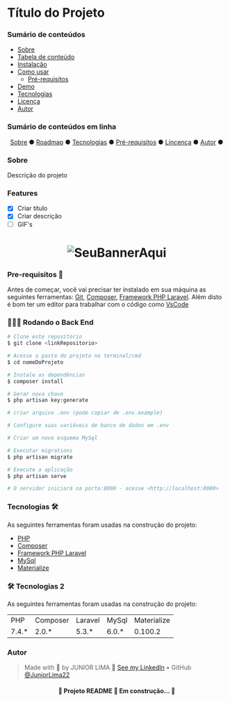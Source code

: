 # Título do Projeto

### Sumário de conteúdos

* [Sobre](#sobre)
* [Tabela de conteúdo](#tabela-de-conteudo)
* [Instalação](#instalacao)
* [Como usar](#como-usar)
    + [Pré-requisitos](#pre-requisitos)
* [Demo](#demo)
* [Tecnologias](#tecnologias)
* [Licença](#licenca)
* [Autor](#autor)

### Sumário de conteúdos em linha

<p align="center">
    <a href="#sobre">Sobre</a> ● 
    <a href="#roadmap">Roadmap</a> ● 
    <a href="#tecnologias">Tecnologias</a> ● 
    <a href="#pre-requisitos">Pré-requisitos</a> ● 
    <a href="#licenca">Lincença</a> ● 
    <a href="#autor">Autor</a> ● 
</p>

### Sobre

<p>Descrição do projeto</p>

### Features

- [x] Criar título
- [x] Criar descrição
- [ ] GIF's

<h1 align="center">
    <img alt="SeuBannerAqui" title="Readme GIF" src="./github/Readme-gif.gif" />
</h1>

### Pre-requisitos 🎲

Antes de começar, você vai precisar ter instalado em sua máquina as seguintes ferramentas: [Git](https://git-scm.com/), [Composer](https://getcomposer.org/), [Framework PHP Laravel](https://laravel.com/). Além disto é bom ter um editor para trabalhar com o código como [VsCode](https://code.visualstudio.com/)

### 👨🏻‍💻 Rodando o Back End

```bash
# Clone este repositório
$ git clone <linkRepositorio>

# Acesse a pasta do projeto no terminal/cmd
$ cd nomeDoProjeto

# Instale as dependências
$ composer install

# Gerar nova chave
$ php artisan key:generate

# criar arquivo .env (pode copiar de .env.example)

# Configure suas variáveis ​​de banco de dados em .env

# Criar um novo esquema MySql

# Executar migrations
$ php artisan migrate

# Execute a aplicação
$ php artisan serve

# O servidor iniciará na porta:8000 - acesse <http://localhost:8000>
```

### Tecnologias 🛠

As seguintes ferramentas foram usadas na construção do projeto:

- [PHP](https://www.php.net/)
- [Composer](https://www.php.net/)
- [Framework PHP Laravel](https://laravel.com/)
- [MySql](https://www.mysql.com/)
- [Materialize](https://materializecss.com/)

### 🛠 Tecnologias 2

As seguintes ferramentas foram usadas na construção do projeto:

<table>
    <tr>
        <td>PHP</td>
        <td>Composer</td>
        <td>Laravel</td>
        <td>MySql</td>
        <td>Materialize</td>
    </tr>
    <tr>
        <td>7.4.*</td>
        <td>2.0.*</td>
        <td>5.3.*</td>
        <td>6.0.*</td>
        <td>0.100.2</td>
    </tr>
</table>

### Autor

> Made with 💙 by JUNIOR LIMA 👋 [See my LinkedIn](https://www.linkedin.com/in/junior-lima-495108208/) • GitHub [@JuniorLima22](https://github.com/JuniorLima22)

<h4 align="center">
    🚧 Projeto README 🚀 Em construção... 🚧 
</h4>